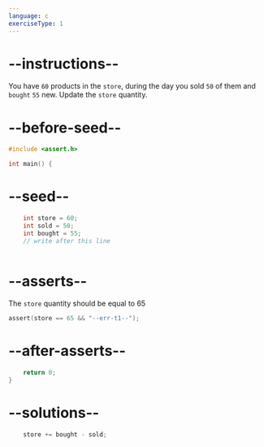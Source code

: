```yaml
---
language: c
exerciseType: 1
---
```


# --instructions--

You have `60` products in the `store`, during the day you sold `50` of them and `bought` `55` new.
Update the `store` quantity.

# --before-seed--

```c
#include <assert.h>

int main() {
```

# --seed--

```c
    int store = 60;
    int sold = 50;
    int bought = 55;
    // write after this line
    
```

# --asserts--

The `store` quantity should be equal to 65

```c
assert(store == 65 && "--err-t1--");
```

# --after-asserts--

```c
    return 0;
}
```

# --solutions--

```c
    store += bought - sold;
```
